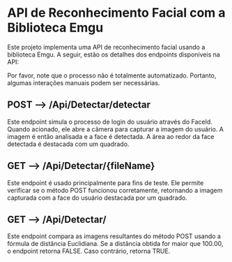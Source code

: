 # API de Reconhecimento Facial com a Biblioteca Emgu

Este projeto implementa uma API de reconhecimento facial usando a biblioteca Emgu. A seguir, estão os detalhes dos endpoints disponíveis na API:

Por favor, note que o processo não é totalmente automatizado. Portanto, algumas interações manuais podem ser necessárias.

## POST --> /Api/Detectar/detectar 

Este endpoint simula o processo de login do usuário através do FaceId. Quando acionado, ele abre a câmera para capturar a imagem do usuário. A imagem é então analisada e a face é detectada. A área ao redor da face detectada é destacada com um quadrado.

## GET --> /Api/Detectar/{fileName}

Este endpoint é usado principalmente para fins de teste. Ele permite verificar se o método POST funcionou corretamente, retornando a imagem capturada com a face do usuário destacada por um quadrado.

## GET --> /Api/Detectar/

Este endpoint compara as imagens resultantes do método POST usando a fórmula de distância Euclidiana. Se a distância obtida for maior que 100.00, o endpoint retorna FALSE. Caso contrário, retorna TRUE.



